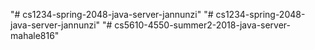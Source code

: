 "# cs1234-spring-2048-java-server-jannunzi" 
"# cs1234-spring-2048-java-server-jannunzi" 
"# cs5610-4550-summer2-2018-java-server-mahale816" 
